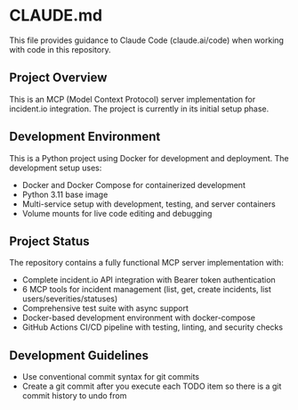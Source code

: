 # CLAUDE.md

This file provides guidance to Claude Code (claude.ai/code) when working with code in this repository.

## Project Overview

This is an MCP (Model Context Protocol) server implementation for incident.io integration. The project is currently in its initial setup phase.

## Development Environment

This is a Python project using Docker for development and deployment. The development setup uses:
- Docker and Docker Compose for containerized development
- Python 3.11 base image
- Multi-service setup with development, testing, and server containers
- Volume mounts for live code editing and debugging

## Project Status

The repository contains a fully functional MCP server implementation with:
- Complete incident.io API integration with Bearer token authentication
- 6 MCP tools for incident management (list, get, create incidents, list users/severities/statuses)
- Comprehensive test suite with async support
- Docker-based development environment with docker-compose
- GitHub Actions CI/CD pipeline with testing, linting, and security checks

## Development Guidelines

- Use conventional commit syntax for git commits
- Create a git commit after you execute each TODO item so there is a git commit history to undo from